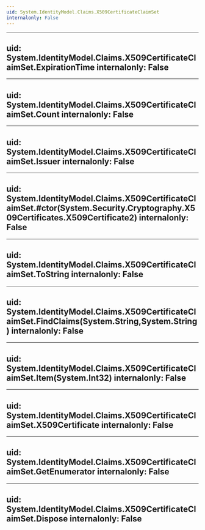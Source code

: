 ```yaml
---
uid: System.IdentityModel.Claims.X509CertificateClaimSet
internalonly: False
---
```


---
uid: System.IdentityModel.Claims.X509CertificateClaimSet.ExpirationTime
internalonly: False
---

---
uid: System.IdentityModel.Claims.X509CertificateClaimSet.Count
internalonly: False
---

---
uid: System.IdentityModel.Claims.X509CertificateClaimSet.Issuer
internalonly: False
---

---
uid: System.IdentityModel.Claims.X509CertificateClaimSet.#ctor(System.Security.Cryptography.X509Certificates.X509Certificate2)
internalonly: False
---

---
uid: System.IdentityModel.Claims.X509CertificateClaimSet.ToString
internalonly: False
---

---
uid: System.IdentityModel.Claims.X509CertificateClaimSet.FindClaims(System.String,System.String)
internalonly: False
---

---
uid: System.IdentityModel.Claims.X509CertificateClaimSet.Item(System.Int32)
internalonly: False
---

---
uid: System.IdentityModel.Claims.X509CertificateClaimSet.X509Certificate
internalonly: False
---

---
uid: System.IdentityModel.Claims.X509CertificateClaimSet.GetEnumerator
internalonly: False
---

---
uid: System.IdentityModel.Claims.X509CertificateClaimSet.Dispose
internalonly: False
---
